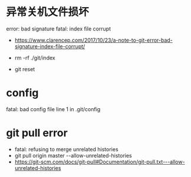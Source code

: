 # 异常关机文件损坏
error: bad signature
fatal: index file corrupt

* https://www.clarencep.com/2017/10/23/a-note-to-git-error-bad-signature-index-file-corrupt/

* rm -rf ./git/index
* git reset

# config
fatal: bad config file line 1 in .git/config


# git pull error
- fatal: refusing to merge unrelated histories
- git pull origin master --allow-unrelated-histories 
- https://git-scm.com/docs/git-pull#Documentation/git-pull.txt---allow-unrelated-histories
